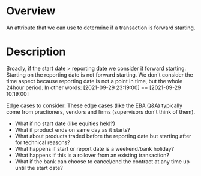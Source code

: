 
# Overview
An attribute that we can use to determine if a transaction is forward starting. 

# Description
Broadly, if the start date > reporting date we consider it forward starting. Starting on the reporting date is not forward starting.
We don't consider the time aspect because reporting date is not a point in time, but the whole 24hour period. In other words: [2021-09-29 23:19:00] == [2021-09-29 10:19:00]

Edge cases to consider: These edge cases (like the EBA Q&A) typically come from practioners, vendors and firms (supervisors don't think of them).

* What if no start date (like equities held?)
* What if product ends on same day as it starts?
* What about products traded before the reporting date but starting after for technical reasons?
* What happens if start or report date is a weekend/bank holiday?
* What happens if this is a rollover from an existing transaction?
* What if the bank can choose to cancel/end the contract at any time up until the start date?
